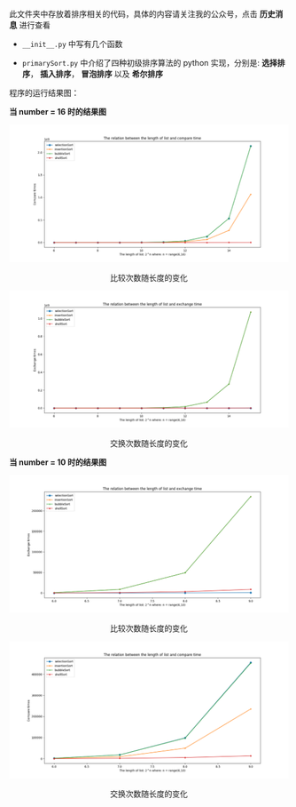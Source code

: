 此文件夹中存放着排序相关的代码，具体的内容请关注我的公众号，点击 **历史消息** 进行查看

- `__init__.py` 中写有几个函数

- `primarySort.py` 中介绍了四种初级排序算法的 python 实现，分别是: **选择排序**， **插入排序**， **冒泡排序** 以及 **希尔排序**

程序的运行结果图：

**当 number = 16 时的结果图**

![](../image/compareTime_with_n_max_is_16.png) 

<center>比较次数随长度的变化</center>


![](../image/exchTime_with_n_max_is_16.png)

<center>交换次数随长度的变化 </center>


**当 number = 10 时的结果图**

![](../image/compareTime_with_n_max_is_10.png)

<center>比较次数随长度的变化</center>


![](../image/exchTime_with_n_max_is_10.png)

<center>交换次数随长度的变化 </center>